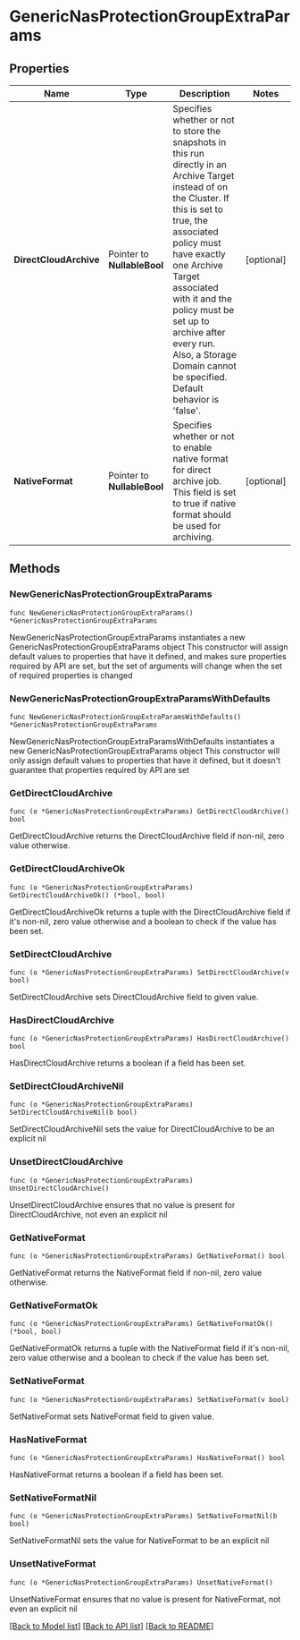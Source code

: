 # GenericNasProtectionGroupExtraParams

## Properties

Name | Type | Description | Notes
------------ | ------------- | ------------- | -------------
**DirectCloudArchive** | Pointer to **NullableBool** | Specifies whether or not to store the snapshots in this run directly in an Archive Target instead of on the Cluster. If this is set to true, the associated policy must have exactly one Archive Target associated with it and the policy must be set up to archive after every run. Also, a Storage Domain cannot be specified. Default behavior is &#39;false&#39;. | [optional] 
**NativeFormat** | Pointer to **NullableBool** | Specifies whether or not to enable native format for direct archive job. This field is set to true if native format should be used for archiving. | [optional] 

## Methods

### NewGenericNasProtectionGroupExtraParams

`func NewGenericNasProtectionGroupExtraParams() *GenericNasProtectionGroupExtraParams`

NewGenericNasProtectionGroupExtraParams instantiates a new GenericNasProtectionGroupExtraParams object
This constructor will assign default values to properties that have it defined,
and makes sure properties required by API are set, but the set of arguments
will change when the set of required properties is changed

### NewGenericNasProtectionGroupExtraParamsWithDefaults

`func NewGenericNasProtectionGroupExtraParamsWithDefaults() *GenericNasProtectionGroupExtraParams`

NewGenericNasProtectionGroupExtraParamsWithDefaults instantiates a new GenericNasProtectionGroupExtraParams object
This constructor will only assign default values to properties that have it defined,
but it doesn't guarantee that properties required by API are set

### GetDirectCloudArchive

`func (o *GenericNasProtectionGroupExtraParams) GetDirectCloudArchive() bool`

GetDirectCloudArchive returns the DirectCloudArchive field if non-nil, zero value otherwise.

### GetDirectCloudArchiveOk

`func (o *GenericNasProtectionGroupExtraParams) GetDirectCloudArchiveOk() (*bool, bool)`

GetDirectCloudArchiveOk returns a tuple with the DirectCloudArchive field if it's non-nil, zero value otherwise
and a boolean to check if the value has been set.

### SetDirectCloudArchive

`func (o *GenericNasProtectionGroupExtraParams) SetDirectCloudArchive(v bool)`

SetDirectCloudArchive sets DirectCloudArchive field to given value.

### HasDirectCloudArchive

`func (o *GenericNasProtectionGroupExtraParams) HasDirectCloudArchive() bool`

HasDirectCloudArchive returns a boolean if a field has been set.

### SetDirectCloudArchiveNil

`func (o *GenericNasProtectionGroupExtraParams) SetDirectCloudArchiveNil(b bool)`

 SetDirectCloudArchiveNil sets the value for DirectCloudArchive to be an explicit nil

### UnsetDirectCloudArchive
`func (o *GenericNasProtectionGroupExtraParams) UnsetDirectCloudArchive()`

UnsetDirectCloudArchive ensures that no value is present for DirectCloudArchive, not even an explicit nil
### GetNativeFormat

`func (o *GenericNasProtectionGroupExtraParams) GetNativeFormat() bool`

GetNativeFormat returns the NativeFormat field if non-nil, zero value otherwise.

### GetNativeFormatOk

`func (o *GenericNasProtectionGroupExtraParams) GetNativeFormatOk() (*bool, bool)`

GetNativeFormatOk returns a tuple with the NativeFormat field if it's non-nil, zero value otherwise
and a boolean to check if the value has been set.

### SetNativeFormat

`func (o *GenericNasProtectionGroupExtraParams) SetNativeFormat(v bool)`

SetNativeFormat sets NativeFormat field to given value.

### HasNativeFormat

`func (o *GenericNasProtectionGroupExtraParams) HasNativeFormat() bool`

HasNativeFormat returns a boolean if a field has been set.

### SetNativeFormatNil

`func (o *GenericNasProtectionGroupExtraParams) SetNativeFormatNil(b bool)`

 SetNativeFormatNil sets the value for NativeFormat to be an explicit nil

### UnsetNativeFormat
`func (o *GenericNasProtectionGroupExtraParams) UnsetNativeFormat()`

UnsetNativeFormat ensures that no value is present for NativeFormat, not even an explicit nil

[[Back to Model list]](../README.md#documentation-for-models) [[Back to API list]](../README.md#documentation-for-api-endpoints) [[Back to README]](../README.md)


